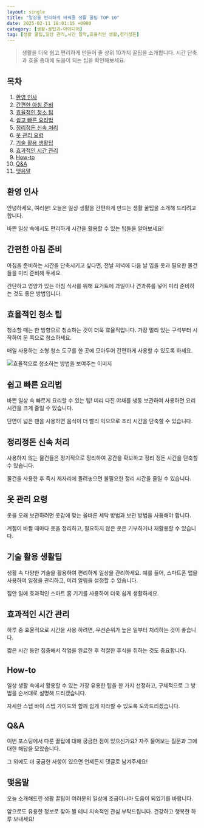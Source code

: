 ```yaml
---
layout: single
title: "일상을 편리하게 바꿔줄 생활 꿀팁 TOP 10"
date: 2025-02-11 18:01:15 +0900
category: [생활-꿀팁과-아이디어]
tag: [생활 꿀팁,일상 관리,시간 절약,효율적인 생활,정리정돈]
---
```

  
> 생활을 더욱 쉽고 편리하게 만들어 줄 상위 10가지 꿀팁을 소개합니다. 시간 단축과 효율 증대에 도움이 되는 팁을 확인해보세요.

## 목차
1. [환영 인사](#환영-인사)
2. [간편한 아침 준비](#간편한-아침-준비)
3. [효율적인 청소 팁](#효율적인-청소-팁)
4. [쉽고 빠른 요리법](#쉽고-빠른-요리법)
5. [정리정돈 신속 처리](#정리정돈-신속-처리)
6. [옷 관리 요령](#옷-관리-요령)
7. [기술 활용 생활팁](#기술-활용-생활팁)
8. [효과적인 시간 관리](#효과적인-시간-관리)
9. [How-to](#how-to)
10. [Q&A](#qa)
11. [맺음말](#맺음말)

## 환영 인사

안녕하세요, 여러분! 오늘은 일상 생활을 간편하게 만드는 생활 꿀팁을 소개해 드리려고 합니다.


바쁜 일상 속에서도 편리하게 시간을 활용할 수 있는 팁들을 알아보세요!



## 간편한 아침 준비

아침을 준비하는 시간을 단축시키고 싶다면, 전날 저녁에 다음 날 입을 옷과 필요한 물건들을 미리 준비해 두세요.


간단하고 영양가 있는 아침 식사를 위해 요거트에 과일이나 견과류를 넣어 미리 준비하는 것도 좋은 방법입니다.



## 효율적인 청소 팁

청소할 때는 한 방향으로 청소하는 것이 더욱 효율적입니다. 가장 멀리 있는 구석부터 시작하여 문 쪽으로 청소하세요.


매일 사용하는 소형 청소 도구를 한 곳에 모아두어 간편하게 사용할 수 있도록 하세요.


![효율적으로 청소하는 방법을 보여주는 이미지](undefined)



## 쉽고 빠른 요리법

바쁜 일상 속 빠르게 요리할 수 있는 팁! 미리 다진 야채를 냉동 보관하여 사용하면 요리 시간을 크게 줄일 수 있습니다.


단면이 넓은 팬을 사용하면 음식이 더 빨리 익으므로 조리 시간을 단축할 수 있습니다.



## 정리정돈 신속 처리

사용하지 않는 물건들은 정기적으로 정리하여 공간을 확보하고 정리 정돈 시간을 단축할 수 있습니다.


물건을 사용한 후 즉시 제자리에 돌려놓으면 불필요한 정리 시간을 줄일 수 있습니다.



## 옷 관리 요령

옷을 오래 보관하려면 옷감에 맞는 올바른 세탁 방법과 보관 방법을 사용해야 합니다.


계절이 바뀔 때마다 옷을 정리하고, 필요하지 않은 옷은 기부하거나 재활용할 수 있습니다.



## 기술 활용 생활팁

생활 속 다양한 기술을 활용하여 편리하게 일상을 관리하세요. 예를 들어, 스마트폰 앱을 사용하여 일정을 관리하고, 미리 알림을 설정할 수 있습니다.


집안 일에 효과적인 스마트 홈 기기를 사용하여 더욱 쉽게 생활하세요.



## 효과적인 시간 관리

하루 중 효율적으로 시간을 사용 하려면, 우선순위가 높은 일부터 처리하는 것이 좋습니다.


짧은 시간 동안 집중해서 작업을 완료한 후 적절한 휴식을 취하는 것도 중요합니다.



## How-to

일상 생활 속에서 활용할 수 있는 가장 유용한 팁을 한 가지 선정하고, 구체적으로 그 방법을 순서대로 설명해 드리겠습니다.


자세한 스텝 바이 스텝 가이드와 함께 쉽게 따라할 수 있도록 도와드리겠습니다.



## Q&A

이번 포스팅에서 다룬 꿀팁에 대해 궁금한 점이 있으신가요? 자주 물어보는 질문과 그에 대한 해답을 모았습니다.


그 외에도 더 궁금한 사항이 있으면 언제든지 댓글로 남겨주세요!



## 맺음말

오늘 소개해드린 생활 꿀팁이 여러분의 일상에 조금이나마 도움이 되었기를 바랍니다.


앞으로도 유용한 정보로 찾아 뵐 테니 지속적인 관심 부탁드립니다. 건강하고 행복한 하루 보내세요!


